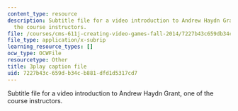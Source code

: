 ```yaml
---
content_type: resource
description: Subtitle file for a video introduction to Andrew Haydn Grant, one of
  the course instructors.
file: /courses/cms-611j-creating-video-games-fall-2014/7227b43c659db34cb881dfd1d5317cd7_8TPJUR378f0.srt
file_type: application/x-subrip
learning_resource_types: []
ocw_type: OCWFile
resourcetype: Other
title: 3play caption file
uid: 7227b43c-659d-b34c-b881-dfd1d5317cd7
---
```

Subtitle file for a video introduction to Andrew Haydn Grant, one of the course instructors.

